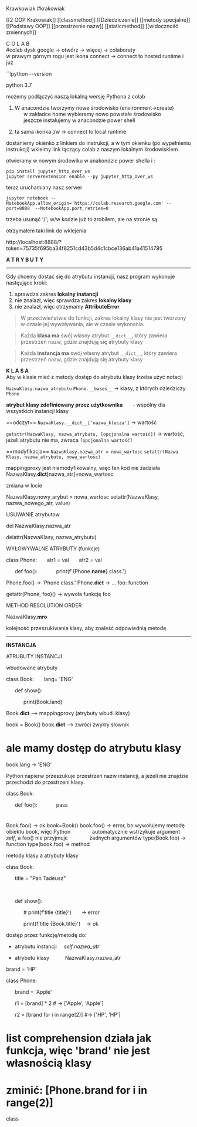 Krawkowiak
#krakowiak

[[2 OOP Krakowiak]]
[[classmethod]]
[[Dziedziczenie]]
[[metody specjalne]]
[[Podstawy OOP]]
[[przestrzenie nazw]]
[[staticmethod]]
[[widoczność zmiennych]]


C O L A B  
#colab
dysk google -> otwórz -> więcej -> colaboraty  
w prawym górnym rogu jest ikona connect -> connect to hosted runtime i już  

``!python --version  

python 3.7  

  
możemy podłączyć naszą lokalną wersję Pythona z colab  

1. W anacondzie tworzymy nowe środowisko (environment->create)  
      w zakładce home wybieramy nowo powstałe środowisko  
      jeszcze instalujemy w anacondzie power shell  

1. ta sama ikonka j/w -> connect to local runtime  

dostaniemy okienko z linkiem do instrukcji, a w tym okienku (po wypełnieniu instrukcji) wkleimy link łączący colab z naszym lokalnym środowiskiem  
  

otwieramy w nowym środowiku w anakondzie power shella i :  

```
pip install jupyter_http_over_ws
jupyter serverextension enable --py jupyter_http_over_ws  
```

teraz uruchamiany nasz serwer  
```
jupyter notebook --NotebookApp.allow_origin='https://colab.research.google.com' --port=8888  --NotebookApp.port_retries=0  
```

trzeba usunąć '/'; w/w kodzie już to zrobiłem, ale na stronie są   

  

otrzymałem taki link do wklejenia  

http://localhost:8888/?token=75735f695ba34f8251cd43b5d4c1cbce136ab41a41514795  

    



 **A T R Y B U T Y**   

---
Gdy chcemy dostać się do atrybutu instancji, nasz program wykonuje nastęujące kroki:  

1.  sprawdza zakres **lokalny instancji**  
2.  nie znalazł, więc sprawdza zakres **lokalny klasy**  
3.  nie znalazł, więc otrzymamy **AttributeError**  
    

> W przeciwieństwie do funkcji, zakres lokalny klasy nie jest tworzony w czasie jej wywoływania, ale w czasie wykonania.  

> Każda **klasa ma** swój własny atrybut `__dict__`, który zawiera przestrzeń nazw, gdzie znajdują się atrybuty klasy  
  
> Każda **instancja ma** swój własny atrybut `__dict__`, który zawiera przestrzeń nazw, gdzie znajdują się atrybuty klasy  
 

**K L A S A**  
Aby w klasie mieć z metody dostęp do atrybutu klasy trzeba użyć notacji  

`NazwaKlasy.nazwa_atrybutu`
`Phone.__bases__` -> klasy, z których dziedziczy `Phone`

**atrybut klasy zdefiniowany przez użytkownika**       - wspólny dla wszystkich instancji klasy  
  
==odczyt==
`NazwaKlasy.__dict__['nazwa_klucza']` -> wartość  

`getattr(NazwaKlasy, nazwa_atrybutu, [opcjonalna wartość])` -> wartość,  
jeżeli atrybutu nie ma, zwraca `[opcjonalna wartość]`

==modyfikacja==
`NazwaKlasy.nazwa_atr = nowa_wartosc`
`setattr(Nazwa Klasy, nazwa_atrybutu, nowa_wartosc)`

mappingproxy jest niemodyfikowalny, więc ten kod nie zadziała
NazwaKlasy.__dict__[nazwa_atr]=nowa_wartosc  

zmiana w locie  

NazwaKlasy.nowy_arybut = nowa_wartosc
setattr(NazwaKlasy, nazwa_nowego_atr, value)  

USUWANIE atrybutow  

del NazwaKlasy.nazwa_atr

delattr(NazwaKlasy, nazwa_atrybutu)  

  

  

WYŁOWYWALNE ATRYBUTY (funkcje)  

class Phone:
      atr1 = val
      atr2 = val

      def foo():
            print(f'{Phone.__name__} class.')

Phone.foo() -> 'Phone class.'
Phone.__dict__ -> ... foo: function  

  

getattr(Phone, foo)() -> wywoła funkcję foo  

  

METHOD RESOLUTION ORDER  

NazwaKlasy.__mro__  

kolejność przeszukiwania klasy, aby znaleść odpowiednią metodę  

  

--------------------------------------------------------------------------------------  

**INSTANCJA**  

  

ATRUBUTY INSTANCJI  

  

wbudowane atrybuty  

class Book:
      lang= 'ENG'

      def show():  

            print(Book.land)  

Book.__dict__ --> mappingproxy (atrybuty wbud. klasy)

book = Book()
book.__dict__  --> zwróci zwykły słownik  

# ale mamy dostęp do atrybutu klasy  

book.lang -> 'ENG'
  

  

  

Python napierw przeszukuje przestrzeń nazw instancji, a jeżeli nie znajdzie przechodzi do przestrzeni klasy.  

  

class Book:

      def foo():
            pass

#
Book.foo() -> ok
book=Book()
book.foo() -> error, bo wywołujemy metodę obiektu book, więc Python 
              automatycznie wstrzykuje argument _self_, a foo() nie przyjmuje
              żadnych argumentów
type(Book.foo) -> function
type(book.foo) -> method

  

  

metody klasy a atrybuty klasy  

class Book:  

      title = "Pan Tadeusz"  

        

      def show():  

            # print(f'title {title}')       -> error  

            print(f'title {Book.title}')    -> ok  

  

dostęp przez funkcję/metodę do:  

-   atrybutu instancji     _self.nazwa_atr_  
    
-   atrybutu klasy           NazwaKlasy.nazwa_atr  
    

brand = 'HP'

class Phone:

      brand = 'Apple'  

      r1 = [brand] * 2 # -> ['Apple', 'Apple']  

      r2 = [brand for i in range(2)] #-> ['HP', 'HP']  

#  

# list comprehension działa jak funkcja, więc 'brand' nie jest własnością klasy
# zminić: [Phone.brand for i in range(2)]

  

class